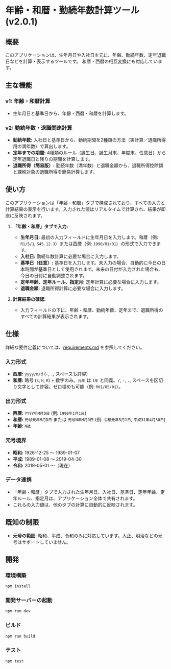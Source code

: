# 年齢・和暦・勤続年数計算ツール (v2.0.1)

## 概要

このアプリケーションは、生年月日や入社日を元に、年齢、勤続年数、定年退職日などを計算・表示するツールです。
和暦・西暦の相互変換にも対応しています。

## 主な機能

### v1: 年齢・和暦計算
- 生年月日と基準日から、年齢・西暦・和暦を計算します。

### v2: 勤続年数・退職関連計算
- **勤続年数:** 入社日と基準日から、勤続期間を2種類の方法（実計算／退職所得用の満年数）で算出します。
- **定年までの期間:** 4種類のルール（誕生日、誕生月末、年度末、任意日）から定年退職日と残りの期間を計算します。
- **退職所得（簡易版）:** 勤続年数（満年数）と退職金額から、退職所得控除額と課税対象の退職所得を簡易計算します。

## 使い方

このアプリケーションは「年齢・和暦」タブで構成されており、すべての入力と計算結果の表示を行います。入力された値はリアルタイムで計算され、結果が即座に反映されます。

1.  **「年齢・和暦」タブで入力:**
    *   **生年月日:** 最初の入力フィールドに生年月日を入力します。和暦（例: `R1/5/1`, `S45.12.3`）または西暦（例: `1990/01/01`）の形式で入力できます。
    *   **入社日:** 勤続年数計算に必要な場合に入力します。
    *   **基準日（任意）:** 基準日を入力します。未入力の場合、自動的に今日の日本時間が基準日として使用されます。未来の日付が入力された場合も、今日の日付に自動調整されます。
    *   **定年年齢、定年ルール、指定月:** 定年計算に必要な場合に入力します。
    *   **退職金額:** 退職所得計算に必要な場合に入力します。

2.  **計算結果の確認:**
    *   入力フィールドの下に、年齢・和暦、勤続年数、定年まで、退職所得のすべての計算結果が表示されます。

## 仕様

詳細な要件定義については、[requirements.md](requirements.md) を参照してください。

### 入力形式
*   **西暦:** `yyyy/m/d` (`-`, `.`, スペースも許容)
*   **和暦:** 略号 (`S`, `H`, `R`) + 数字のみ。`元年` は `1年` と同義。`/`, `-`, `.`, スペースを区切り文字として許容。ゼロ埋めも可能（例: `R01/05/01`）。

### 出力形式
*   **西暦:** `YYYY年M月D日` (例: `1990年1月1日`)
*   **和暦:** `元号元年M月D日` または `元号N年M月D日` (例: `令和元年5月1日`, `平成31年4月30日`)
*   **年齢:** `N歳`

### 元号境界
*   **昭和:** 1926-12-25 ～ 1989-01-07
*   **平成:** 1989-01-08 ～ 2019-04-30
*   **令和:** 2019-05-01 ～（現在）

### データ連携
*   「年齢・和暦」タブで入力された生年月日、入社日、基準日、定年年齢、定年ルール、指定月は、アプリケーション全体で共有されます。
*   これらの入力値は、他のタブの計算に自動的に反映されます。

## 既知の制限

*   **元号の範囲:** 昭和、平成、令和のみに対応しています。大正、明治などの元号はサポートしていません。

## 開発

### 環境構築

```bash
npm install
```

### 開発サーバーの起動

```bash
npm run dev
```

### ビルド

```bash
npm run build
```

### テスト

```bash
npm test
```